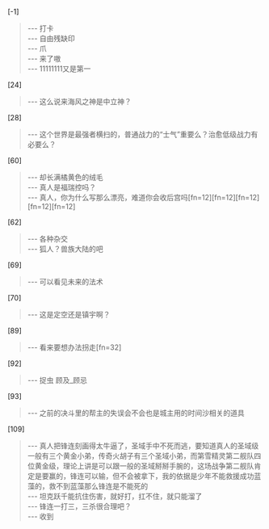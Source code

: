 
[-1] 
>--- 打卡<br>
>--- 自由残缺印<br>
>--- 爪<br>
>--- 来了嗷<br>
>--- 11111111又是第一<br>

[24] 
>--- 这么说来海风之神是中立神？<br>

[28] 
>--- 这个世界是最强者横扫的，普通战力的“士气”重要么？治愈低级战力有必要么？<br>

[60] 
>--- 却长满橘黄色的绒毛<br>
>--- 真人是福瑞控吗？<br>
>--- 真人，你为什么写那么漂亮，难道你会收后宫吗[fn=12][fn=12][fn=12][fn=12][fn=12]<br>

[62] 
>--- 各种杂交<br>
>--- 狐人？兽族大陆的吧<br>

[69] 
>--- 可以看见未来的法术<br>

[70] 
>--- 这是定空还是镇宇啊？<br>

[89] 
>--- 看来要想办法拐走[fn=32]<br>

[92] 
>--- 捉虫 顾及_顾忌<br>

[93] 
>--- 之前的决斗里的帮主的失误会不会也是城主用的时间沙相关的道具<br>

[109] 
>--- 真人把锋连刻画得太牛逼了，圣域手中不死而逃，要知道真人的圣域级一般有三个黄金小弟，传奇火胡子有三个圣域小弟，而第雪精灵第二舰队四位黄金级，理论上讲是可以跟一般的圣域掰掰手腕的，这场战争第二舰队肯定是要赢的，锋连可以输，但不会被拿下，我的依据是少年不能救援成功蓝藻的，救不到蓝藻那么锋连是不能死的<br>
>--- 坦克跃千能抗住伤害，就好打，扛不住，就只能溜了<br>
>--- 锋连一打三，三杀很合理吧？<br>
>--- 收到<br>
